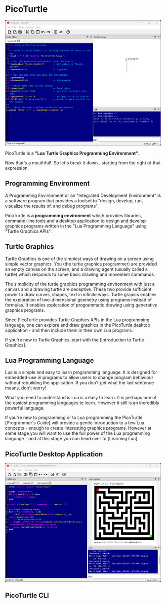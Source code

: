 # PicoTurtle

![Screenshot on Win11/64-bit](./images/pt-ss-default-win11-v0_2_0.png)

PicoTurtle is a **"Lua Turtle Graphics Programming Environment"**. 

Now that's a mouthful!. So let's break it down...starting from the right of that expression.

## Programming Environment
A Programming Environment or an "Integrated Development Environment" is a software program that provides a toolset to "design, develop, run, visualize the results of, and debug programs".

PicoTurtle is **a programming environment** which provides libraries, command-line tools and a desktop application to design and develop graphics programs written in the "Lua Programming Language" using "Turtle Graphics APIs".

## Turtle Graphics
Turtle Graphics is one of the simplest ways of drawing on a screen using simple vector graphics. You (the turtle graphics programmer) are provided an empty canvas on the screen, and a drawing agent (usually called a turtle) which responds to some basic drawing and movement commands.

The simplicity of the turtle graphics programming environment with just a canvas and a drawing turtle are deceptive. These two provide sufficient power to draw curves, shapes, text in infinite ways. Turtle grapics enables the exploration of two-dimensional geometry using programs instead of formulas. It enables exploration of programmatic drawing using generative graphics programs.

Since PicoTurtle provides Turtle Graphics APIs in the Lua programming language, one can explore and draw graphics in the PicoTurtle desktop application - and then include them in their own Lua programs.

If you're new to Turtle Graphics, start with the [Introduction to Turtle Graphics].

## Lua Programming Language
Lua is a simple and easy to learn programming language. It is designed for embedded-use in programs to allow users to change program behaviour without rebuilding the application. If you don't get what the last sentence means, don't worry!

What you need to understand is Lua is a easy to learn. It is perhaps one of the easiest programming languages to learn. However it still is an incredibly powerful language.

If you're new to programming or to Lua programming the PicoTurtle [Programmer's Guide] will provide a gentle introduction to a few Lua concepts - enough to create interesting graphics programs. However at some stage you will want to use the full power of the Lua programming language - and at this stage you can head over to [Learning Lua].


## PicoTurtle Desktop Application

![Screenshot on Win11/64-bit](./images/pt-ss-mazes-win11-v0_2_0.png)

## PicoTurtle CLI